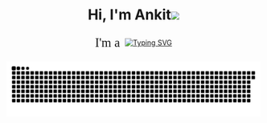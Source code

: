 <h1 align="center">Hi, I'm Ankit<img src="https://media.giphy.com/media/hvRJCLFzcasrR4ia7z/giphy.gif" width="35"></h1>
<p align="center" style="display: flex; align-items: center; justify-content: center; gap: 10px; margin: 0;">
  <span style="font-size: 25px; font-family: Montserrat; line-height: 40px;">I'm a</span>
  <a href="https://git.io/typing-svg">
    <img src="https://readme-typing-svg.herokuapp.com?font=Montserrat&size=25&duration=4000&pause=1000&width=435&height=40&lines=Engineer;Learner;Tech-Enthusiast;Problem-Solver" alt="Typing SVG" />
  </a>
</p>
<br>

<picture>
  <source media="(prefers-color-scheme: dark)" srcset="https://raw.githubusercontent.com/Ankit-OO7/Ankit-OO7/output/github-snake-dark.svg" />
  <source media="(prefers-color-scheme: light)" srcset="https://raw.githubusercontent.com/Ankit-OO7/Ankit-OO7/output/github-snake.svg" />
  <img alt="github-snake" src="https://raw.githubusercontent.com/Ankit-OO7/Ankit-OO7/output/github-snake.svg" />
</picture>
